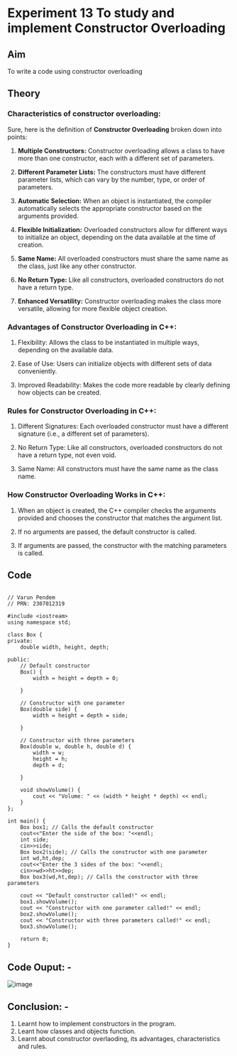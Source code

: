 # Experiment 13 To study and implement Constructor Overloading

## Aim
To write a code using constructor overloading

## Theory
### Characteristics of constructor overloading: 
Sure, here is the definition of **Constructor Overloading** broken down into points:

1. **Multiple Constructors:** Constructor overloading allows a class to have more than one constructor, each with a different set of parameters.

2. **Different Parameter Lists:** The constructors must have different parameter lists, which can vary by the number, type, or order of parameters.

3. **Automatic Selection:** When an object is instantiated, the compiler automatically selects the appropriate constructor based on the arguments provided.

4. **Flexible Initialization:** Overloaded constructors allow for different ways to initialize an object, depending on the data available at the time of creation.

5. **Same Name:** All overloaded constructors must share the same name as the class, just like any other constructor.

6. **No Return Type:** Like all constructors, overloaded constructors do not have a return type. 

7. **Enhanced Versatility:** Constructor overloading makes the class more versatile, allowing for more flexible object creation.

### Advantages of Constructor Overloading in C++:
1. Flexibility: Allows the class to be instantiated in multiple ways, depending on the available data.

2. Ease of Use: Users can initialize objects with different sets of data conveniently.

3. Improved Readability: Makes the code more readable by clearly defining how objects can be created.


### Rules for Constructor Overloading in C++:

1. Different Signatures: Each overloaded constructor must have a different signature (i.e., a different set of parameters).

2. No Return Type: Like all constructors, overloaded constructors do not have a return type, not even void.

3. Same Name: All constructors must have the same name as the class name.

### How Constructor Overloading Works in C++:

1. When an object is created, the C++ compiler checks the arguments provided and chooses the constructor that matches the argument list.

2. If no arguments are passed, the default constructor is called.

3. If arguments are passed, the constructor with the matching parameters is called.

## Code 
~~~

// Varun Pendem
// PRN: 2307012319

#include <iostream>
using namespace std;

class Box {
private:
    double width, height, depth;

public:
    // Default constructor
    Box() {
        width = height = depth = 0;

    }

    // Constructor with one parameter
    Box(double side) {
        width = height = depth = side;
        
    }

    // Constructor with three parameters
    Box(double w, double h, double d) {
        width = w;
        height = h;
        depth = d;
        
    }

    void showVolume() {
        cout << "Volume: " << (width * height * depth) << endl;
    }
};

int main() {
    Box box1; // Calls the default constructor
    cout<<"Enter the side of the box: "<<endl;
    int side;
    cin>>side;
    Box box2(side); // Calls the constructor with one parameter
    int wd,ht,dep;
    cout<<"Enter the 3 sides of the box: "<<endl;
    cin>>wd>>ht>>dep;
    Box box3(wd,ht,dep); // Calls the constructor with three parameters

    cout << "Default constructor called!" << endl;
    box1.showVolume();
    cout << "Constructor with one parameter called!" << endl;
    box2.showVolume();
    cout << "Constructor with three parameters called!" << endl;
    box3.showVolume();

    return 0;
}

~~~

## Code Ouput: -
![image](https://github.com/user-attachments/assets/69e6d220-ca48-40b0-b8db-fbd16de1059a)



## Conclusion: -
1. Learnt how to implement constructors in the program.
2. Leant how classes and objects function.
3. Learnt about constructor overlaoding, its advantages, characteristics and rules.
